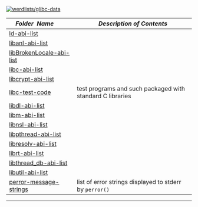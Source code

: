 [![werdlists/glibc-data](https://img.shields.io/badge/werdlists-glibc_data-purple.svg?logo=github&style=popout&longCache=true)](# "werdlists/glibc-data")

|&nbsp;&nbsp;&nbsp;&nbsp;_Folder&nbsp;&nbsp;Name_&nbsp;&nbsp;&nbsp;&nbsp;| _Description of Contents_
|:----------------|--------------------------------------------------------------------------------------------------------------------------------------------------------
| [ld-abi-list](ld-abi-list.txt) |  
| [libanl-abi-list](libanl-abi-list.txt) |  
| [libBrokenLocale-abi-list](libBrokenLocale-abi-list.txt) |  
| [libc-abi-list](libc-abi-list.txt) |  
| [libcrypt-abi-list](libcrypt-abi-list.txt) |  
| [libc-test-code](libc-test-code.txt) |  test programs and such packaged with standard C libraries 
| [libdl-abi-list](libdl-abi-list.txt) |  
| [libm-abi-list](libm-abi-list.txt) |  
| [libnsl-abi-list](libnsl-abi-list.txt) |  
| [libpthread-abi-list](libpthread-abi-list.txt) |  
| [libresolv-abi-list](libresolv-abi-list.txt) |  
| [librt-abi-list](librt-abi-list.txt) |  
| [libthread_db-abi-list](libthread_db-abi-list.txt) |  
| [libutil-abi-list](libutil-abi-list.txt) |  
| [perror-message-strings](perror-message-strings.txt) |  list of error strings displayed to stderr by `perror()` 

* * *

